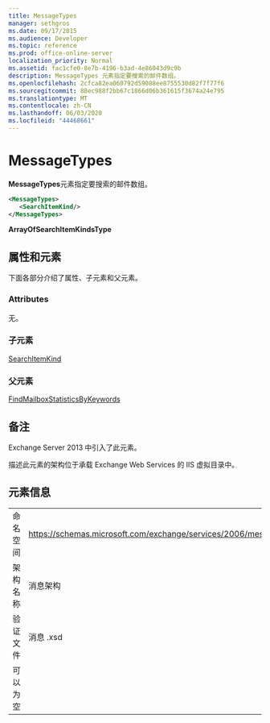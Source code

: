 ```yaml
---
title: MessageTypes
manager: sethgros
ms.date: 09/17/2015
ms.audience: Developer
ms.topic: reference
ms.prod: office-online-server
localization_priority: Normal
ms.assetid: fac1cfe0-8e7b-4196-b3ad-4e86043d9c9b
description: MessageTypes 元素指定要搜索的邮件数组。
ms.openlocfilehash: 2cfca82ea060792d59088ee8755530d82f7f77f6
ms.sourcegitcommit: 88ec988f2bb67c1866d06b361615f3674a24e795
ms.translationtype: MT
ms.contentlocale: zh-CN
ms.lasthandoff: 06/03/2020
ms.locfileid: "44468661"
---
```

# <a name="messagetypes"></a>MessageTypes

**MessageTypes**元素指定要搜索的邮件数组。 
  
```XML
<MessageTypes>
   <SearchItemKind/>
</MessageTypes>
```

 **ArrayOfSearchItemKindsType**
## <a name="attributes-and-elements"></a>属性和元素

下面各部分介绍了属性、子元素和父元素。
  
### <a name="attributes"></a>Attributes

无。
  
### <a name="child-elements"></a>子元素

[SearchItemKind](searchitemkind.md)
  
### <a name="parent-elements"></a>父元素

[FindMailboxStatisticsByKeywords](findmailboxstatisticsbykeywords.md)
  
## <a name="remarks"></a>备注

Exchange Server 2013 中引入了此元素。
  
描述此元素的架构位于承载 Exchange Web Services 的 IIS 虚拟目录中。
  
## <a name="element-information"></a>元素信息

|||
|:-----|:-----|
|命名空间  <br/> |https://schemas.microsoft.com/exchange/services/2006/messages  <br/> |
|架构名称  <br/> |消息架构  <br/> |
|验证文件  <br/> |消息 .xsd  <br/> |
|可以为空  <br/> ||
   

